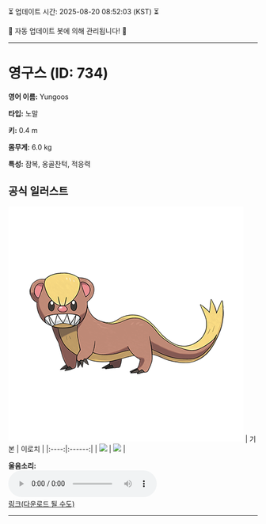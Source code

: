 
⏳ 업데이트 시간: 2025-08-20 08:52:03 (KST) ⏳

🤖 자동 업데이트 봇에 의해 관리됩니다! 🤖

---

# 영구스 (ID: 734)
**영어 이름:** Yungoos

**타입:** 노말

**키:** 0.4 m

**몸무게:** 6.0 kg

**특성:** 잠복, 옹골찬턱, 적응력

## 공식 일러스트
![](https://raw.githubusercontent.com/PokeAPI/sprites/master/sprites/pokemon/other/official-artwork/734.png)
| 기본 | 이로치 |
|:----:|:------:|
| <img src="http://play.pokemonshowdown.com/sprites/ani/yungoos.gif" width="200"> | <img src="http://play.pokemonshowdown.com/sprites/ani-shiny/yungoos.gif" width="200"> |

**울음소리:**<br><audio controls src="https://raw.githubusercontent.com/PokeAPI/cries/main/cries/pokemon/latest/734.ogg"></audio><br> [링크(다운로드 될 수도)](https://raw.githubusercontent.com/PokeAPI/cries/main/cries/pokemon/latest/734.ogg)


---

